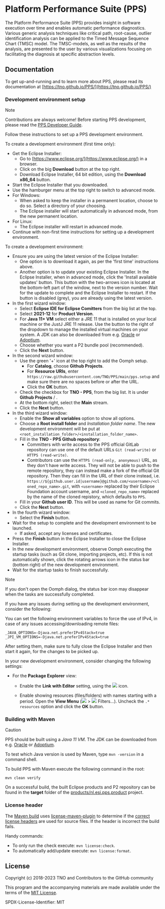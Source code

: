 # Platform Performance Suite (PPS)

The Platform Performance Suite (PPS) provides insight in software execution over time and enables automatic performance diagnostics.
Various generic analysis techniques like critical path, root-cause, outlier identification analysis can be applied to the Timed Message Sequence Chart (TMSC) model.
The TMSC-models, as well as the results of the analysis, are presented to the user by various visualizations focusing on facilitating the diagnosis at specific abstraction levels.

## Documentation

To get up-and-running and to learn more about PPS, please read its documentation at [https://tno.github.io/PPS/](https://tno.github.io/PPS/)

### Development environment setup

> [!NOTE]
> Contributions are always welcome!
> Before starting PPS development, please read the [PPS Developer Guide](plugins/nl.esi.pps.doc.developer/adoc/index.adoc).

Follow these instructions to set up a PPS development environment.

To create a development environment (first time only):

- Get the Eclipse Installer:
    - Go to [https://www.eclipse.org/](https://www.eclipse.org/) in a browser.
    - Click on the big **Download** button at the top right.
    - Download Eclipse Installer, 64 bit edition, using the **Download x86_64** button.
- Start the Eclipse Installer that you downloaded.
- Use the hamburger menu at the top right to switch to advanced mode.
- For Windows:
    - When asked to keep the installer in a permanent location, choose to do so.
      Select a directory of your choosing.
    - The Eclipse installer will start automatically in advanced mode, from the new permanent location.
- For Linux:
    - The Eclipse installer will restart in advanced mode.
- Continue with non-first time instructions for setting up a development environment.

To create a development environment:

- Ensure you are using the latest version of the Eclipse Installer:
    - One option is to download it again, as per the 'first time' instructions above.
    - Another option is to update your existing Eclipse Installer.
      In the Eclipse Installer, when in advanced mode, click the 'Install available updates' button.
      This button with the two-arrows icon is located at the bottom-left part of the window, next to the version number.
      Wait for the update to complete and the Eclipse Installer to restart.
      If the button is disabled (grey), you are already using the latest version.
- In the first wizard window:
    - Select **Eclipse IDE for Eclipse Comitters** from the big list at the top.
    - Select **2021-12** for **Product Version**.
    - For **Java 11+ VM** select either a JRE 11 that is installed on your local machine or the JustJ JRE 11 release.
      Use the button to the right of the dropdown to manage the installed virtual machines on your system.
      A JDK can also be downloaded from e.g. [Oracle](https://www.oracle.com/java/technologies/javase/jdk11-archive-downloads.html) or [Adoptium](https://adoptium.net/temurin/archive/?variant=openjdk11&jvmVariant=hotspot&version=11).
    - Choose whether you want a P2 bundle pool (recommended).
    - Click the **Next** button.
- In the second wizard window:
    - Use the green '+' icon at the top right to add the Oomph setup.
        - For **Catalog**, choose **Github Projects**.
        - For **Resource URIs**, enter `https://raw.githubusercontent.com/TNO/PPS/main/pps.setup` and make sure there are no spaces before or after the URL.
        - Click the **OK** button.
    - Check the checkbox for **TNO - PPS**, from the big list.
      It is under **Github Projects** / **<User>**.
    - At the bottom right, select the **Main** stream.
    - Click the **Next** button.
- In the third wizard window:
    - Enable the **Show all variables** option to show all options.
    - Choose a **Root install folder** and _Installation folder name_.
      The new development environment will be put at `<root_installation_folder>/<installation_folder_name>`.
    - Fill in the **TNO - PPS Github repository**:
        - Committers with write access to the PPS official GitLab repository can use one of the default URLs `Git (read-write)` or `HTTPS (read-write)`.
        - Contributors can use the `HTTPS (read-only, anonymous)` URL, as they don't have write access.
          They will not be able to push to the remote repository, they can instead make a fork of the official Git repository.
          Then they can fill in the URL of their clone instead, i.e. `https://${github.user.id|username}@github.com/<username>/<cloned_repo_name>.git`, with `<username>` replaced by their Eclipse Foundation account username, and `<cloned_repo_name>` replaced by the name of the cloned repistory, which defaults to `PPS`.
    - Fill in your **Github user ID**.
      This will be used as name for Git commits.
    - Click the **Next** button.
- In the fourth wizard window:
    - Select the **Finish** button.
- Wait for the setup to complete and the development environment to be launched.
    - If asked, accept any licenses and certificates.
- Press the **Finish** button in the Eclipse Installer to close the Eclipse Installer.
- In the new development environment, observe Oomph executing the startup tasks (such as Git clone, importing projects, etc).
  If this is not automatically shown, click the rotating arrows icon in the status bar (bottom right) of the new development environment.
- Wait for the startup tasks to finish successfully.

> [!NOTE]
> If you don't open the Oomph dialog, the status bar icon may disappear when the tasks are successfully completed.

If you have any issues during setting up the development environment, consider the following:

You can set the following environment variables to force the use of IPv4, in case of any issues accessing/downloading remote files:

```
_JAVA_OPTIONS=-Djava.net.preferIPv4Stack=true
_JPI_VM_OPTIONS=-Djava.net.preferIPv4Stack=true
```

After setting them, make sure to fully close the Eclipse Installer and then start it again, for the changes to be picked up.

In your new development environment, consider changing the following settings:

- For the **Package Explorer** view:

    - Enable the **Link with Editor** setting, using the ![](https://git.eclipse.org/c/jdt/eclipse.jdt.ui.git/plain/org.eclipse.jdt.ui/icons/full/elcl16/synced.png) icon.

    - Enable showing resources (files/folders) with names starting with a period.
      Open the **View Menu** (![](https://git.eclipse.org/c/platform/eclipse.platform.ui.git/plain/bundles/org.eclipse.ui/icons/full/elcl16/view_menu.png) > ![](https://git.eclipse.org/c/jdt/eclipse.jdt.ui.git/plain/org.eclipse.jdt.ui/icons/full/elcl16/filter_ps.png) Filters...).
      Uncheck the `.* resources` option and click the **OK** button.

### Building with Maven

> [!CAUTION]
> PPS should be built using a _Java 11 VM_.
> The JDK can be downloaded from e.g. [Oracle](https://www.oracle.com/java/technologies/javase/jdk11-archive-downloads.html) or [Adoptium](https://adoptium.net/temurin/archive/?variant=openjdk11&jvmVariant=hotspot&version=11).
>
> To test which Java version is used by Maven, type `mvn -version` in a command shell.

To build PPS with Maven execute the following command in the root:

`mvn clean verify`

On a successful build, the built Eclipse products and P2 repository can be found in the **target** folder of the [products/nl.esi.pps.product](products/nl.esi.pps.product/) project.


### License header

The [Maven build](#building-with-maven) uses [license-maven-plugin](https://github.com/mycila/license-maven-plugin) to determine if the [correct license headers](releng/nl.esi.pps.license/license_header.txt) are used for source files.
If the header is incorrect the build fails.

Handy commands:

- To only run the check execute: `mvn license:check`.
- To automatically add/update execute: `mvn license:format`.


## License

Copyright (c) 2018-2023 TNO and Contributors to the GitHub community

This program and the accompanying materials are made available under the terms of the [MIT License](LICENSE).

SPDX-License-Identifier: MIT
